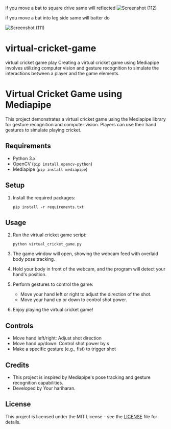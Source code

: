 if you move a bat to square drive same will reflected
![Screenshot (112)](https://github.com/Hari-durai/virtual-cricket-game/assets/91016875/72c9e631-ec76-4bc1-b451-ae05c6e059e7)

if you move a bat into leg side same will batter do

![Screenshot (111)](https://github.com/Hari-durai/virtual-cricket-game/assets/91016875/a10f99c8-a4e9-41f3-bac8-fe391c1665eb)


# virtual-cricket-game

virtual cricket game play
Creating a virtual cricket game using Mediapipe involves utilizing computer vision and gesture recognition to simulate the interactions between a player and the game elements.


# Virtual Cricket Game using Mediapipe

This project demonstrates a virtual cricket game using the Mediapipe library for gesture recognition and computer vision. Players can use their hand gestures to simulate playing cricket.

## Requirements

- Python 3.x
- OpenCV (`pip install opencv-python`)
- Mediapipe (`pip install mediapipe`)

## Setup


1. Install the required packages:

   ```
   pip install -r requirements.txt
   ```

## Usage

2. Run the virtual cricket game script:

   ```
   python virtual_cricket_game.py
   ```

3. The game window will open, showing the webcam feed with overlaid body pose tracking.

4. Hold your body in front of the webcam, and the program will detect your hand's position.

5. Perform gestures to control the game:
   - Move your hand left or right to adjust the direction of the shot.
   - Move your hand up or down to control shot power.

6. Enjoy playing the virtual cricket game!

## Controls

- Move hand left/right: Adjust shot direction
- Move hand up/down: Control shot power by s
- Make a specific gesture (e.g., fist) to trigger shot



## Credits

- This project is inspired by Mediapipe's pose tracking and gesture recognition capabilities.
- Developed by Your hariharan. 

## License

This project is licensed under the MIT License - see the [LICENSE](LICENSE) file for details.

